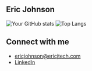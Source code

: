 ## Eric Johnson


<!-- Here are some ideas to get you started:

- 🔭 I’m currently working on ...
- 🌱 I’m currently learning ... -->


![Your GitHub stats](https://github-readme-stats.vercel.app/api?username=eboi1&show_icons=true&theme=radical)
![Top Langs](https://github-readme-stats.vercel.app/api/top-langs/?username=eboi1&layout=compact&theme=radical)

## Connect with me
- [ericjohnson@ericjtech.com](mailto:ericjohhnson@ericjtech.com)
- [LinkedIn](https://www.linkedin.com/in/ejohnson5561/)